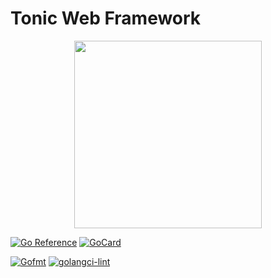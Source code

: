 
# Tonic Web Framework

<p align="center">
  <img src="https://raw.githubusercontent.com/fumeapp/skele/main/skele.jpg" width="300" />
</p>

[![Go Reference][1]][2]
[![GoCard][3]][4]

[![Gofmt](https://github.com/fumeapp/tonic/actions/workflows/format.yml/badge.svg)](https://github.com/fumeapp/tonic/actions/workflows/format.yml)
[![golangci-lint](https://github.com/fumeapp/tonic/actions/workflows/lint.yml/badge.svg)](https://github.com/fumeapp/tonic/actions/workflows/lint.yml)

[1]: https://pkg.go.dev/badge/github.com/fumeapp/tonic.svg
[2]: https://pkg.go.dev/github.com/fumeapp/tonic
[3]: https://goreportcard.com/badge/github.com/fumeapp/tonic
[4]: https://goreportcard.com/report/github.com/fumeapp/tonic